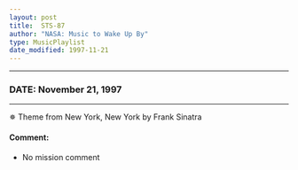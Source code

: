 ```yaml
---
layout: post
title:  STS-87
author: "NASA: Music to Wake Up By"
type: MusicPlaylist
date_modified: 1997-11-21
---
```


----
### DATE: November 21, 1997
----
✵ Theme from New York, New York by Frank Sinatra

#### Comment:
* No mission comment
